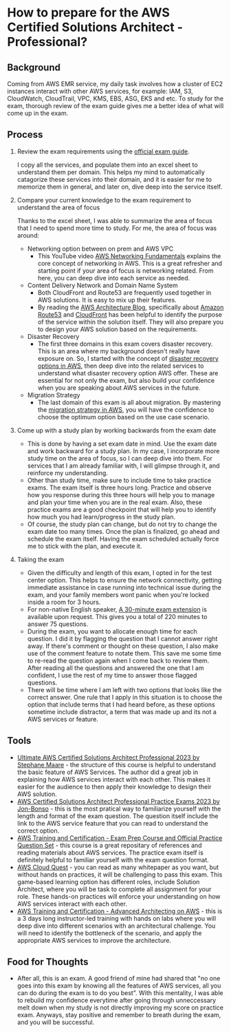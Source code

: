 # How to prepare for the AWS Certified Solutions Architect - Professional? 

## Background
Coming from AWS EMR service, my daily task involves how a cluster of EC2 instances interact with other AWS services, for example: IAM, S3, CloudWatch, CloudTrail, VPC, KMS, EBS, ASG, EKS and etc. To study for the exam, thorough review of the exam guide gives me a better idea of what will come up in the exam. 

## Process
1. Review the exam requirements using the [official exam guide](https://d1.awsstatic.com/training-and-certification/docs-sa-pro/AWS-Certified-Solutions-Architect-Professional_Exam-Guide.pdf).
    
    I copy all the services, and populate them into an excel sheet to understand them per domain. This helps my mind to automatically catagorize these services into their domain, and it is easier for me to memorize them in general, and later on, dive deep into the service itself. 

2. Compare your current knowledge to the exam requirement to understand the area of focus
    
    Thanks to the excel sheet, I was able to summarize the area of focus that I need to spend more time to study. For me, the area of focus was around:
    - Networking option between on prem and AWS VPC
        - This YouTube video [AWS Networking Fundamentals](https://www.youtube.com/watch?v=hiKPPy584Mg)  explains the core concept of networking in AWS. This is a great refresher and starting point if your area of focus is networking related. From here, you can deep dive into each service as needed. 
    - Content Delivery Network and Domain Name System 
        - Both CloudFront and Route53 are frequently used together in AWS solutions. It is easy to mix up their features. 
        - By reading the [AWS Architecture Blog](https://aws.amazon.com/blogs/architecture/), specifically about [Amazon Route53](https://aws.amazon.com/blogs/architecture/category/networking-content-delivery/amazon-route-53/) and [CloudFront](https://aws.amazon.com/blogs/networking-and-content-delivery/tag/amazon-cloudfront/) has been helpful to identify the purpose of the service within the solution itself. They will also prepare you to design your AWS solution based on the requirements. 
    - Disaster Recovery
        - The first three domains in this exam covers disaster recovery. This is an area where my background doesn't really have exposure on. So, I started with the concept of [disaster recovery options in AWS](https://docs.aws.amazon.com/whitepapers/latest/disaster-recovery-workloads-on-aws/disaster-recovery-options-in-the-cloud.html), then deep dive into the related services to understand what disaster recovery option AWS offer. These are essential for not only the exam, but also build your confidence when you are speaking about AWS services in the future.  
    - Migration Strategy
        - The last domain of this exam is all about migration. By mastering the [migration strategy in AWS](https://docs.aws.amazon.com/prescriptive-guidance/latest/large-migration-guide/migration-strategies.html), you will have the confidence to choose the optimum option based on the use case scenario.   

3. Come up with a study plan by working backwards from the exam date

    - This is done by having a set exam date in mind. Use the exam date and work backward for a study plan. In my case, I incorporate more study time on the area of focus, so I can deep dive into them. For services that I am already familiar with, I will glimpse through it, and reinforce my understanding. 
    - Other than study time, make sure to include time to take practice exams. The exam itself is three hours long. Practice and observe how you response during this three hours will help you to manage and plan your time when you are in the real exam. Also, these practice exams are a good checkpoint that will help you to identify how much you had learn/progress in the study plan. 
    - Of course, the study plan can change, but do not try to change the exam date too many times. Once the plan is finalized, go ahead and schedule the exam itself. Having the exam scheduled actually force me to stick with the plan, and execute it. 

4. Taking the exam
    - Given the difficulty and length of this exam, I opted in for the test center option. This helps to ensure the network connectivity, getting immediate assistance in case running into technical issue during the exam, and your family members wont panic when you're locked inside a room for 3 hours. 
    - For non-native English speaker, [A 30-minute exam extension](https://aws.amazon.com/certification/policies/before-testing/) is available upon request. This gives you a total of 220 minutes to answer 75 questions.
    -  During the exam, you want to allocate enough time for each question. I did it by flagging the question that I cannot answer right away. If there's comment or thought on these question, I also make use of the comment feature to notate them. This save me some time to re-read the question again when I come back to review them. After reading all the questions and answered the one that I am confident, I use the rest of my time to answer those flagged questions. 
    - There will be time where I am left with two options that looks like the correct answer. One rule that I apply in this situation is to choose the option that include terms that I had heard before, as these options sometime include distractor, a term that was made up and its not a AWS services or feature.

## Tools
- [Ultimate AWS Certified Solutions Architect Professional 2023 by Stephane Maare](https://www.udemy.com/course/aws-solutions-architect-professional/) - the structure of this course is helpful to understand the basic feature of AWS Services. The author did a great job in explaining how AWS services interact with each other. This makes it easier for the audience to then apply their knowledge to design their AWS solution. 
- [AWS Certified Solutions Architect Professional Practice Exams 2023 by Jon-Bonso](https://portal.tutorialsdojo.com/courses/aws-certified-solutions-architect-professional-practice-exams/?_ga=2.115428815.896634075.1697649659-1980030706.1692804572&_gl=1*qedgrw*_ga*MTk4MDAzMDcwNi4xNjkyODA0NTcy*_ga_L96TFJ1R9K*MTY5NzY0OTY1OC4xNC4xLjE2OTc2NDk2NjguMC4wLjA) - this is the most pratical way to familiarize yourself with the length and format of the exam question. The question itself include the link to the AWS service feature that you can read to understand the correct option. 
- [AWS Training and Certification - Exam Prep Course and Official Practice Question Set](https://skillbuilder.aws/search?page=1&trainingCategory=5&courseLevel=45&domain=8) - this course is a great repositary of references and reading materials about AWS services. The practice exam itself is definitely helpful to familiar yourself with the exam question format.
- [AWS Cloud Quest](https://explore.skillbuilder.aws/learn/course/external/view/elearning/7636/cloud-quest?acq=sec&sec=intro) - you can read as many whitepaper as you want, but without hands on practices, it will be challenging to pass this exam. This game-based learning option has different roles, include Solution Architect, where you will be task to complete all assignment for your role. These hands-on practices will enforce your understanding on how AWS services interact with each other.  
- [AWS Training and Certification - Advanced Architecting on AWS](https://www.aws.training/SessionSearch?pageNumber=1&courseId=10000) - this is a 3 days long instructor-led training with hands on labs where you will deep dive into different scenarios with an architectural challenge. You will need to identify the bottleneck of the scenario, and apply the appropriate AWS services to improve the architecture. 


## Food for Thoughts 
- After all, this is an exam. A good friend of mine had shared that "no one goes into this exam by knowing all the features of AWS services, all you can do during the exam is to do you best". With this mentality, I was able to rebuild my confidence everytime after going through unneccessary melt down when my study is not directly improving my score on practice exam. Anyways, stay positive and remember to breath during the exam, and you will be successful. 